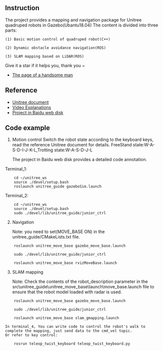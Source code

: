 ## Instruction
The project provides a mapping and navigation package for Unitree quadruped robots in Gazebo(Ubantu18.04)
The content is divided into three parts: 

    (1) Basic motion control of quadruped robot(C++)

    (2) Dynamic obstacle avoidance navigation(ROS)

    (3) SLAM mapping based on LiDAR(ROS)

    
Give it a star if it helps you, thank you ~
- [The page of a handsome man ](https://space.bilibili.com/485363351?spm_id_from=333.788.0.0)

## Reference 
- [Unitree document](https://support.unitree.com/home/zh/Algorithm_Practice/about_unitreeguide)
- [Video Explanations](https://www.bilibili.com/video/BV1EZ421T7Eo/?spm_id_from=333.999.list.card_archive.click&vd_source=63cd8055657905c0ac8a9388d7a972ed)
- [Project in Baidu web disk](https://pan.baidu.com/s/1RsSyCLD6KC6fJqOELFD-KQ?pwd=1234)

## Code example
1. Motion control
    Switch the robot state according to the keyboard keys, read the reference Unitree document for details.
    FreeStand state:W-A-S-D-I-J-K-L,Trotting state:W-A-S-D-J-L
   
    The project in Baidu web disk provides a detailed code annotation.
   
Terminal_1:
```
    cd ~/unitree_ws
    source ./devel/setup.bash
    roslaunch unitree_guide gazeboSim.launch
```
Terminal_2:
```
    cd ~/unitree_ws
    source ./devel/setup.bash
    sudo ./devel/lib/unitree_guide/junior_ctrl
```

2. Navigation

    Note: you need to set(MOVE_BASE ON) in the unitree_guide/CMakeLists.txt file.
```
    roslaunch unitree_move_base gazebo_move_base.launch
```
```
    sudo ./devel/lib/unitree_guide/junior_ctrl
```
```
    roslaunch unitree_move_base rvizMoveBase.launch
```

3. SLAM mapping

    Note: Check the contents of the robot_description parameter in the src\unitree_guide\unitree_move_base\launch\move_base.launch file to ensure that the robot model loaded with radar is used.
```
    roslaunch unitree_move_base gazebo_move_base.launch
```
```
    sudo ./devel/lib/unitree_guide/junior_ctrl
```
```
    roslaunch unitree_move_base slam_gmapping.launch
```
    In terminal_4, You can write code to control the robot's walk to complete the mapping, just send data to the cmd_vel topic. 
    Or refer to key control:
```
    rosrun teleop_twist_keyboard teleop_twist_keyboard.py
```

